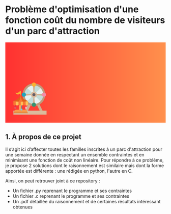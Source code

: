 # Problème d'optimisation d'une fonction coût du nombre de visiteurs d'un parc d'attraction 

![](https://github.com/bil-ela/optimisation_attraction/blob/main/banner_optimisation.png)

## 1. À propos de ce projet

Il s’agit ici d’affecter toutes les familles inscrites à un parc d'attraction pour une semaine donnée en respectant un ensemble contraintes et en minimisant une fonction de coût non linéaire.
Pour répondre à ce problème, je propose 2 solutions dont le raisonnement est similaire mais dont la forme apportée est différente : une rédigée en python, l'autre en C.

Ainsi, on peut retrouver joint à ce repository :
- Un fichier .py reprenant le programme et ses contraintes
- Un fichier .c reprenant le programme et ses contraintes
- Un .pdf détaillée du raisonnement et de certaines résultats intéressant obtenues
